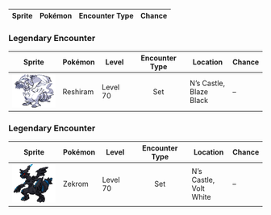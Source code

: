 | Sprite | Pokémon | Encounter Type | Chance |
| :---: | --- | :---: | --- |

### Legendary Encounter

| Sprite | Pokémon | Level | Encounter Type | Location | Chance |
| :---: | --- | --- | :---: | --- | --- |
| ![reshiram](../assets/sprites/reshiram/front.gif) | Reshiram | Level 70 | Set | N’s Castle,<br>Blaze Black | – |

### Legendary Encounter

| Sprite | Pokémon | Level | Encounter Type | Location | Chance |
| :---: | --- | --- | :---: | --- | --- |
| ![zekrom](../assets/sprites/zekrom/front.gif) | Zekrom | Level 70 | Set | N’s Castle,<br>Volt White | – |
